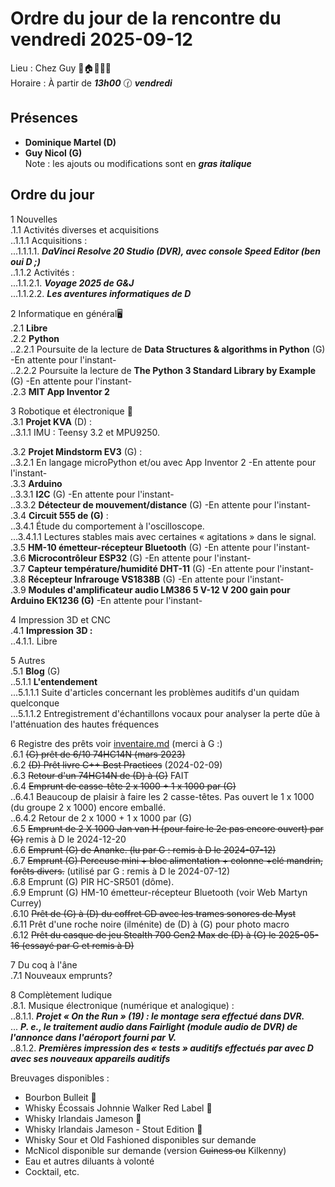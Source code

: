 # Ordre du jour de la rencontre du vendredi 2025-09-12
Lieu :    Chez Guy  🎄🏠🌳🌲🌵    
Horaire : À partir de ___13h00___ 🕜 ___vendredi___  
## Présences
* **Dominique Martel (D)**
* **Guy Nicol (G)**  
Note : les ajouts ou modifications sont en ___gras italique___  
## Ordre du jour
1 Nouvelles  
.1.1  Activités diverses et acquisitions  
..1.1.1 Acquisitions :   
...1.1.1.1. ___DaVinci Resolve 20 Studio (DVR), avec console Speed Editor (ben oui D ;)___  
..1.1.2 Activités :  
...1.1.2.1. ___Voyage 2025 de G&J___   
...1.1.2.2. ___Les aventures informatiques de D___  

2 Informatique en général🖥  
.2.1 **Libre**  
.2.2 **Python**  
..2.2.1 Poursuite de la lecture de **Data Structures & algorithms in Python** (G) -En attente pour l'instant-  
..2.2.2 Poursuite la lecture de **The Python 3 Standard Library by Example** (G) -En attente pour l'instant-  
.2.3 **MIT App Inventor 2**  

3 Robotique et électronique 🤖  
.3.1 **Projet KVA** (D) :   
..3.1.1 IMU : Teensy 3.2 et MPU9250.  

.3.2 **Projet Mindstorm EV3** (G) :  
..3.2.1 En langage microPython et/ou avec App Inventor 2 -En attente pour l'instant-  
.3.3 **Arduino**  
..3.3.1 **I2C** (G) -En attente pour l'instant-  
..3.3.2 **Détecteur de mouvement/distance** (G) -En attente pour l'instant-  
.3.4 **Circuit 555 de (G)** :  
..3.4.1 Étude du comportement à l'oscilloscope.  
...3.4.1.1 Lectures stables mais avec certaines  « agitations » dans le signal.  
.3.5 **HM-10 émetteur-récepteur Bluetooth** (G) -En attente pour l'instant-  
.3.6 **Microcontrôleur ESP32** (G) -En attente pour l'instant-  
.3.7 **Capteur température/humidité DHT-11** (G) -En attente pour l'instant-  
.3.8 **Récepteur Infrarouge VS1838B** (G) -En attente pour l'instant-  
.3.9 **Modules d'amplificateur audio LM386 5 V-12 V 200 gain pour Arduino EK1236 (G)** -En attente pour l'instant-  

4 Impression 3D et CNC  
.4.1 **Impression 3D :**  
..4.1.1. Libre

5 Autres  
.5.1 **Blog** (G)  
..5.1.1 **L'entendement**  
...5.1.1.1 Suite d'articles concernant les problèmes auditifs d'un quidam quelconque  
...5.1.1.2 Entregistrement d'échantillons vocaux pour analyser la perte dûe à l'atténuation des hautes fréquences 

6 Registre des prêts voir [inventaire.md](./inventaire.md) (merci à G :)   
.6.1 ~~(G) prêt de 6/10 74HC14N  (mars 2023)~~  
.6.2 ~~(D) Prêt livre C++ Best Practices~~ (2024-02-09)  
.6.3 ~~Retour d'un 74HC14N de (D) à (G)~~ FAIT  
.6.4 ~~Emprunt de casse-tête 2 x 1000 + 1 x 1000 par (G)~~  
..6.4.1 Beaucoup de plaisir à faire les 2 casse-têtes. Pas  ouvert le 1 x 1000 (du groupe 2 x 1000) encore emballé.  
..6.4.2 Retour de 2 x 1000 + 1 x 1000 par (G)  
.6.5 ~~Emprunt de 2 X 1000 Jan van H (pour faire le 2e pas encore ouvert) par (G)~~ remis à D le 2024-12-20  
.6.6 ~~Emprunt (G) de Ananke. (lu par G : remis à D le 2024-07-12)~~  
.6.7 ~~Emprunt (G) Perceuse mini + bloc alimentation + colonne +clé mandrin, forêts divers.~~ (utilisé par G : remis à D le 2024-07-12)  
.6.8 Emprunt (G) PIR HC-SR501 (dôme).  
.6.9 Emprunt (G) HM-10 émetteur-récepteur Bluetooth (voir Web Martyn Currey)  
.6.10 ~~Prêt de (G) à (D) du coffret CD avec les trames sonores de Myst~~  
.6.11 Prêt d'une roche noire (ilménite) de (D) à (G) pour photo macro  
.6.12 ~~Prêt du casque de jeu Stealth 700 Gen2 Max de (D) à (G) le 2025-05-16 (essayé par G et remis à D)~~ 

7 Du coq à l'âne  
.7.1 Nouveaux emprunts?  

8 Complètement ludique  
.8.1. Musique électronique (numérique et analogique) :  
..8.1.1. ___Projet « On the Run » (19) : le montage sera effectué dans DVR.___  
... ___P. e., le traitement audio dans Fairlight (module audio de DVR) de l'annonce dans l'aéroport fourni par V.___  
..8.1.2. ___Premières impression des « tests » auditifs effectués par avec D avec ses nouveaux appareils auditifs___  


Breuvages disponibles :
  * Bourbon Bulleit 🥃  
  * Whisky Écossais Johnnie Walker Red Label 🥃  
  * Whisky Irlandais Jameson 🥃  
  * Whisky Irlandais Jameson - Stout Edition 🥃  
  * Whisky Sour et Old Fashioned disponibles sur demande
  * McNicol disponible sur demande (version ~~Guiness ou~~ Kilkenny)  
  * Eau et autres diluants à volonté  
  * Cocktail, etc.  
